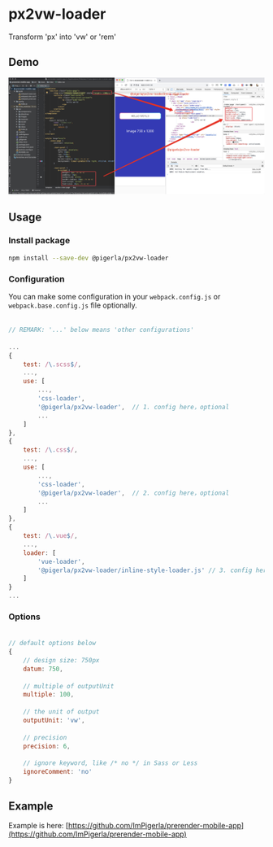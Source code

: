 # px2vw-loader

Transform 'px' into 'vw' or 'rem'

## Demo

![px2vw-demo.jpg](./assets/px2vw-demo.jpg)

## Usage

### Install package

```bash
npm install --save-dev @pigerla/px2vw-loader
```

### Configuration

You can make some configuration in your `webpack.config.js` or `webpack.base.config.js` file optionally.

```js

// REMARK: '...' below means 'other configurations'

...
{
    test: /\.scss$/,
    ...,
    use: [
        ...,
        'css-loader',
        '@pigerla/px2vw-loader',  // 1. config here，optional
        ...
    ]
},
{
    test: /\.css$/,
    ...,
    use: [
        ...,
        'css-loader',
        '@pigerla/px2vw-loader',  // 2. config here，optional
        ...
    ]
}, 
{
    test: /\.vue$/,
    ...,
    loader: [
        'vue-loader', 
        '@pigerla/px2vw-loader/inline-style-loader.js' // 3. config here，optional
    ]
}
...
```

### Options

```js

// default options below
{
    // design size: 750px
    datum: 750,
    
    // multiple of outputUnit
    multiple: 100,

    // the unit of output
    outputUnit: 'vw',

    // precision
    precision: 6,

    // ignore keyword, like /* no */ in Sass or Less
    ignoreComment: 'no'
}
```

## Example

Example is here: [https://github.com/ImPigerla/prerender-mobile-app](https://github.com/ImPigerla/prerender-mobile-app)
